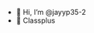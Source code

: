 - 👋 Hi, I’m @jayyp35-2
- 👀 Classplus

<!---
jayyp35-2/jayyp35-2 is a ✨ special ✨ repository because its `README.md` (this file) appears on your GitHub profile.
You can click the Preview link to take a look at your changes.
--->
